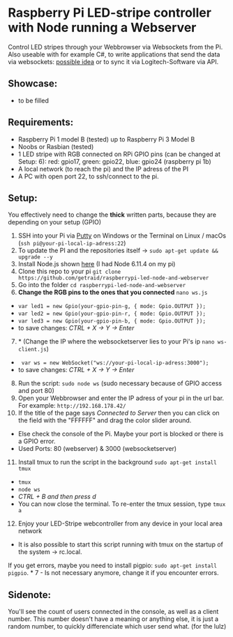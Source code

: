 # Raspberry Pi LED-stripe controller with Node running a Webserver
Control LED stripes through your Webbrowser via Websockets from the Pi. 
Also useable with for example C#, to write applications that send the data via websockets: [possible idea](http://www.screenbloom.com/) or to sync it via Logitech-Software via API.

## Showcase:
* to be filled

## Requirements:
* Raspberry Pi 1 model B (tested) up to Raspberry Pi 3 Model B
* Noobs or Rasbian (tested)
* 1 LED stripe with RGB connected on RPi GPIO pins (can be changed at Setup: 6): red: gpio17, green: gpio22, blue: gpio24 (raspberry pi 1b)
* A local network (to reach the pi) and the IP adress of the PI
* A PC with open port 22, to ssh/connect to the pi.

## Setup:
You effectively need to change the **thick** written parts, because they are depending on your setup (GPIO)

1. SSH into your Pi via [Putty](https://www.chiark.greenend.org.uk/~sgtatham/putty/latest.html) on Windows or the Terminal on Linux / macOs (`ssh pi@your-pi-local-ip-adress:22`)
2. To update the PI and the repositories itself -> `sudo apt-get update && upgrade --y`
3. Install Node.js shown [here](https://nodejs.org/en/download/package-manager/#debian-and-ubuntu-based-linux-distributions) (I had Node 6.11.4 on my pi)
4. Clone this repo to your pi `git clone https://github.com/getraid/raspberrypi-led-node-and-webserver`
5. Go into the folder `cd raspberrypi-led-node-and-webserver`
6. **Change the RGB pins to the ones that you connected** `nano ws.js`
  * `var led1 = new Gpio(your-gpio-pin-g, { mode: Gpio.OUTPUT });`
  * `var led2 = new Gpio(your-gpio-pin-r, { mode: Gpio.OUTPUT });`
  * `var led3 = new Gpio(your-gpio-pin-b, { mode: Gpio.OUTPUT });`
  * to save changes: *CTRL + X -> Y -> Enter*
7. \* (Change the IP where the websocketserver lies to your Pi's ip `nano ws-client.js`)
  * ` var ws = new WebSocket("ws://your-pi-local-ip-adress:3000");`
  * to save changes: *CTRL + X -> Y -> Enter*
8. Run the script: `sudo node ws` (sudo necessary because of GPIO access and port 80)
9. Open your Webbrowser and enter the IP adress of your pi in the url bar. For example: `http://192.168.178.42/`
10. If the title of the page says *Connected to Server* then you can click on the field with the "FFFFFF" and drag the color slider around.
  * Else check the console of the Pi. Maybe your port is blocked or there is a GPIO error.
  * Used Ports: 80 (webserver) & 3000 (websocketserver)
11. Install tmux to run the script in the background `sudo apt-get install tmux`
  * `tmux`
  * `node ws`
  * *CTRL + B and then press d*
  * You can now close the terminal. To re-enter the tmux session, type `tmux a` 
12. Enjoy your LED-Stripe webcontroller from any device in your local area network
  * It is also possible to start this script running with tmux on the startup of the system -> rc.local. 
  
If you get errors, maybe you need to install pigpio: `sudo apt-get install pigpio`.
\* 7 - Is not necessary anymore, change it if you encounter errors.

## Sidenote:
You'll see the count of users connected in the console, as well as a client number. This number doesn't have a meaning or anything else, it is just a random number, to quickly differenciate which user send what. (for the lulz)
